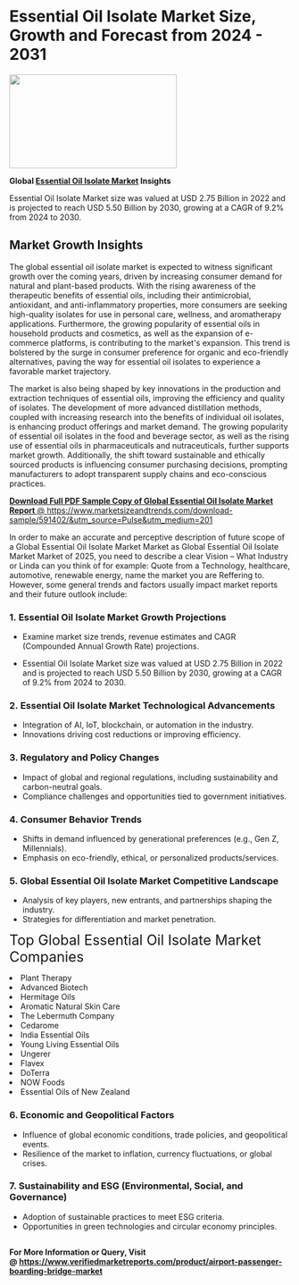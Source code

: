 <H1>Essential Oil Isolate Market Size, Growth and Forecast from 2024 - 2031</H1><img class="aligncenter size-medium wp-image-584254" src="https://thirdeyenews.in/wp-content/uploads/2024/09/Global-Market-Research-300x168.jpeg" alt="" width="300" height="168" /><p><strong>Global&nbsp;<a href="https://www.marketsizeandtrends.com/download-sample/591402/&amp;utm_source=Pulse&amp;utm_medium=201">Essential Oil Isolate Market</a> Insights</strong></p><p>Essential Oil Isolate Market size was valued at USD 2.75 Billion in 2022 and is projected to reach USD 5.50 Billion by 2030, growing at a CAGR of 9.2% from 2024 to 2030.</p><p><h2>Market Growth Insights</h2> <p>The global essential oil isolate market is expected to witness significant growth over the coming years, driven by increasing consumer demand for natural and plant-based products. With the rising awareness of the therapeutic benefits of essential oils, including their antimicrobial, antioxidant, and anti-inflammatory properties, more consumers are seeking high-quality isolates for use in personal care, wellness, and aromatherapy applications. Furthermore, the growing popularity of essential oils in household products and cosmetics, as well as the expansion of e-commerce platforms, is contributing to the market's expansion. This trend is bolstered by the surge in consumer preference for organic and eco-friendly alternatives, paving the way for essential oil isolates to experience a favorable market trajectory.</p> <p><a href="#"></a></p> <p>The market is also being shaped by key innovations in the production and extraction techniques of essential oils, improving the efficiency and quality of isolates. The development of more advanced distillation methods, coupled with increasing research into the benefits of individual oil isolates, is enhancing product offerings and market demand. The growing popularity of essential oil isolates in the food and beverage sector, as well as the rising use of essential oils in pharmaceuticals and nutraceuticals, further supports market growth. Additionally, the shift toward sustainable and ethically sourced products is influencing consumer purchasing decisions, prompting manufacturers to adopt transparent supply chains and eco-conscious practices.</p> <p><a href="#"></p><p><span class=""><strong>Download Full PDF Sample Copy of Global Essential Oil Isolate Market Report</strong> @ <a href="https://www.marketsizeandtrends.com/download-sample/591402/&amp;utm_source=Pulse&amp;utm_medium=201" target="_blank">https://www.marketsizeandtrends.com/download-sample/591402/&amp;utm_source=Pulse&amp;utm_medium=201</a></span></p><p>In order to make an accurate and perceptive description of future scope of a Global&nbsp;Essential Oil Isolate Market Market as Global&nbsp;Essential Oil Isolate Market Market of 2025, you need to describe a clear Vision &ndash; What Industry or Linda can you think of for example: Quote from a Technology, healthcare, automotive, renewable energy, name the market you are Reffering to. However, some general trends and factors usually impact market reports and their future outlook include:</p><h3>1.&nbsp;<strong>Essential Oil Isolate Market Growth Projections</strong></h3><ul><li>Examine market size trends, revenue estimates and CAGR (Compounded Annual Growth Rate) projections.</li><li><p>Essential Oil Isolate Market size was valued at USD 2.75 Billion in 2022 and is projected to reach USD 5.50 Billion by 2030, growing at a CAGR of 9.2% from 2024 to 2030.</p></li></ul><h3>2.&nbsp;<strong>Essential Oil Isolate Market Technological Advancements</strong></h3><ul><li>Integration of AI, IoT, blockchain, or automation in the industry.</li><li>Innovations driving cost reductions or improving efficiency.</li></ul><h3>3.&nbsp;<strong>Regulatory and Policy Changes</strong></h3><ul><li>Impact of global and regional regulations, including sustainability and carbon-neutral goals.</li><li>Compliance challenges and opportunities tied to government initiatives.</li></ul><h3>4.&nbsp;<strong>Consumer Behavior Trends</strong></h3><ul><li>Shifts in demand influenced by generational preferences (e.g., Gen Z, Millennials).</li><li>Emphasis on eco-friendly, ethical, or personalized products/services.</li></ul><h3>5.&nbsp;<strong>Global Essential Oil Isolate Market Competitive Landscape</strong></h3><ul><li>Analysis of key players, new entrants, and partnerships shaping the industry.</li><li>Strategies for differentiation and market penetration.</li></ul><p data-pm-slice="1 1 []"><span style="color: inherit; font-family: inherit; font-size: 25px;">Top Global Essential Oil Isolate Market Companies</span></p><div class="" data-test-id=""><p><li>Plant Therapy</li><li> Advanced Biotech</li><li> Hermitage Oils</li><li> Aromatic Natural Skin Care</li><li> The Lebermuth Company</li><li> Cedarome</li><li> India Essential Oils</li><li> Young Living Essential Oils</li><li> Ungerer</li><li> Flavex</li><li> DoTerra</li><li> NOW Foods</li><li> Essential Oils of New Zealand</li></p></div><h3>6.&nbsp;<strong>Economic and Geopolitical Factors</strong></h3><ul><li>Influence of global economic conditions, trade policies, and geopolitical events.</li><li>Resilience of the market to inflation, currency fluctuations, or global crises.</li></ul><h3>7.&nbsp;<strong>Sustainability and ESG (Environmental, Social, and Governance)</strong></h3><ul><li>Adoption of sustainable practices to meet ESG criteria.</li><li>Opportunities in green technologies and circular economy principles.</li></ul><h2><strong style="font-size: 14px;">For More Information or Query, Visit @&nbsp;</strong><a style="background-color: #ffffff; font-size: 14px;" href="https://www.marketsizeandtrends.com/report/essential-oil-isolate-market/" target="_blank">https://www.verifiedmarketreports.com/product/airport-passenger-boarding-bridge-market</a></h2>
